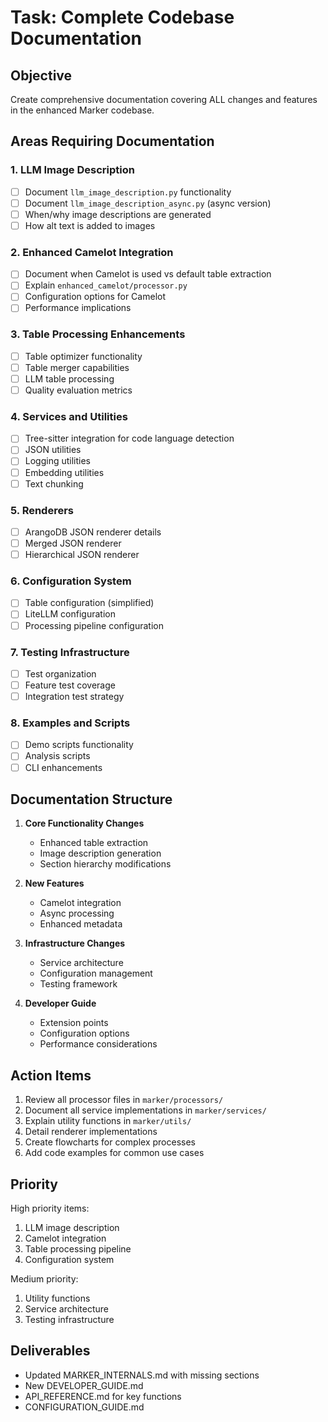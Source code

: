 # Task: Complete Codebase Documentation

## Objective
Create comprehensive documentation covering ALL changes and features in the enhanced Marker codebase.

## Areas Requiring Documentation

### 1. LLM Image Description
- [ ] Document `llm_image_description.py` functionality
- [ ] Document `llm_image_description_async.py` (async version)
- [ ] When/why image descriptions are generated
- [ ] How alt text is added to images

### 2. Enhanced Camelot Integration
- [ ] Document when Camelot is used vs default table extraction
- [ ] Explain `enhanced_camelot/processor.py`
- [ ] Configuration options for Camelot
- [ ] Performance implications

### 3. Table Processing Enhancements
- [ ] Table optimizer functionality
- [ ] Table merger capabilities
- [ ] LLM table processing
- [ ] Quality evaluation metrics

### 4. Services and Utilities
- [ ] Tree-sitter integration for code language detection
- [ ] JSON utilities
- [ ] Logging utilities
- [ ] Embedding utilities
- [ ] Text chunking

### 5. Renderers
- [ ] ArangoDB JSON renderer details
- [ ] Merged JSON renderer
- [ ] Hierarchical JSON renderer

### 6. Configuration System
- [ ] Table configuration (simplified)
- [ ] LiteLLM configuration
- [ ] Processing pipeline configuration

### 7. Testing Infrastructure
- [ ] Test organization
- [ ] Feature test coverage
- [ ] Integration test strategy

### 8. Examples and Scripts
- [ ] Demo scripts functionality
- [ ] Analysis scripts
- [ ] CLI enhancements

## Documentation Structure

1. **Core Functionality Changes**
   - Enhanced table extraction
   - Image description generation
   - Section hierarchy modifications

2. **New Features**
   - Camelot integration
   - Async processing
   - Enhanced metadata

3. **Infrastructure Changes**
   - Service architecture
   - Configuration management
   - Testing framework

4. **Developer Guide**
   - Extension points
   - Configuration options
   - Performance considerations

## Action Items

1. Review all processor files in `marker/processors/`
2. Document all service implementations in `marker/services/`
3. Explain utility functions in `marker/utils/`
4. Detail renderer implementations
5. Create flowcharts for complex processes
6. Add code examples for common use cases

## Priority

High priority items:
1. LLM image description
2. Camelot integration
3. Table processing pipeline
4. Configuration system

Medium priority:
1. Utility functions
2. Service architecture
3. Testing infrastructure

## Deliverables

- Updated MARKER_INTERNALS.md with missing sections
- New DEVELOPER_GUIDE.md
- API_REFERENCE.md for key functions
- CONFIGURATION_GUIDE.md